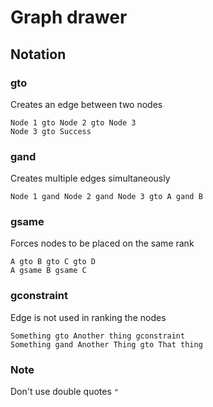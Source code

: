 # Graph drawer

## Notation

### gto

Creates an edge between two nodes

```
Node 1 gto Node 2 gto Node 3
Node 3 gto Success
```

### gand

Creates multiple edges simultaneously

```
Node 1 gand Node 2 gand Node 3 gto A gand B
```

### gsame

Forces nodes to be placed on the same rank

```
A gto B gto C gto D
A gsame B gsame C
```

### gconstraint

Edge is not used in ranking the nodes

```
Something gto Another thing gconstraint
Something gand Another Thing gto That thing
```

### Note

Don't use double quotes `"`
